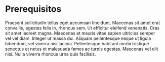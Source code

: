 # Prerequisitos

Praesent sollicitudin tellus eget accumsan tincidunt. Maecenas sit amet erat convallis, egestas felis in, rhoncus sem. Ut efficitur eleifend venenatis. Cras sit amet laoreet magna. Maecenas et mauris vitae sapien ultricies semper vel vel diam. Integer ut massa dui. Aliquam pellentesque neque ut ligula bibendum, vel viverra nisi lacinia. Pellentesque habitant morbi tristique senectus et netus et malesuada fames ac turpis egestas. Maecenas vel elit nisi. Nulla viverra rhoncus urna quis facilisis.
